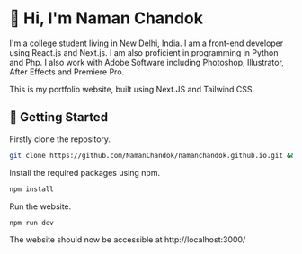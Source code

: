 # 👋 Hi, I'm Naman Chandok

I'm a college student living in New Delhi, India. I am a front-end developer using React.js and Next.js. I am also proficient in programming in Python and Php. I also work with Adobe Software including Photoshop, Illustrator, After Effects and Premiere Pro.

This is my portfolio website, built using Next.JS and Tailwind CSS.

## 🚀 Getting Started
Firstly clone the repository.
```bash 
git clone https://github.com/NamanChandok/namanchandok.github.io.git && cd namanchandok.github.io
```
Install the required packages using npm.
```bash
npm install
```
Run the website.
```bash
npm run dev
```
The website should now be accessible at http://localhost:3000/
